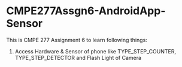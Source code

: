 CMPE277Assgn6-AndroidApp-Sensor
===============================

This is CMPE 277 Assignment 6 to learn following things:  


1. Access Hardware &amp; Sensor of phone like TYPE_STEP_COUNTER, TYPE_STEP_DETECTOR and Flash Light of Camera 
